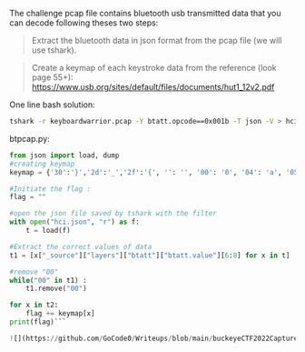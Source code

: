 The challenge pcap file contains bluetooth usb transmitted data that you can decode following theses two steps:
> Extract the bluetooth data in json format from the pcap file (we will use tshark).

> Create a keymap of each keystroke data from the reference (look page 55+):  https://www.usb.org/sites/default/files/documents/hut1_12v2.pdf

One line bash solution: 
```sh
tshark -r keyboardwarrior.pcap -Y btatt.opcode==0x001b -T json -V > hci.json && python btpcap.py
```
btpcap.py: 
```py
from json import load, dump
#creating keymap
keymap = {'30':'}','2d':'_','2f':'{', '': '', '00': '0', '04': 'a', '05': 'b', '06': 'c', '07': 'd', '08': 'e', '09': 'f', '0a': 'g', '0b': 'h', '0c': 'i', '0d': 'j', '0e': 'k', '0f': 'l', '10': 'm', '11': 'n', '12': 'o', '13': 'p', '14': 'q', '15': 'r', '16': 's', '17': 't', '18': 'u', '19': 'v', '1a': 'w', '1b': 'x', '1c': 'y', '1d': 'z', '1e': '1', '1f': '2', '20': '3', '21': '4', '22': '5', '23': '6', '24': '7', '25': '8', '26': '9', '27': '0', '28': '\n', '2a': '\x08', '2c': ' ', '34': '"', '36': ',', '37': '.', '38': '?'}

#Initiate the flag :
flag = ""

#open the json file saved by tshark with the filter
with open("hci.json", "r") as f:
    t = load(f)

#Extract the correct values of data
t1 = [x["_source"]["layers"]["btatt"]["btatt.value"][6:8] for x in t]

#remove "00"
while("00" in t1) :
    t1.remove("00")

for x in t2:
    flag += keymap[x]
print(flag)```

![](https://github.com/GoCode0/Writeups/blob/main/buckeyeCTF2022Capture.png)
